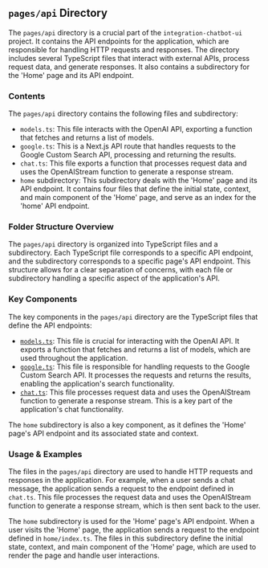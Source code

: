 
## `pages/api` Directory

The `pages/api` directory is a crucial part of the `integration-chatbot-ui` project. It contains the API endpoints for the application, which are responsible for handling HTTP requests and responses. The directory includes several TypeScript files that interact with external APIs, process request data, and generate responses. It also contains a subdirectory for the 'Home' page and its API endpoint.

### Contents

The `pages/api` directory contains the following files and subdirectory:

- `models.ts`: This file interacts with the OpenAI API, exporting a function that fetches and returns a list of models.
- `google.ts`: This is a Next.js API route that handles requests to the Google Custom Search API, processing and returning the results.
- `chat.ts`: This file exports a function that processes request data and uses the OpenAIStream function to generate a response stream.
- `home` subdirectory: This subdirectory deals with the 'Home' page and its API endpoint. It contains four files that define the initial state, context, and main component of the 'Home' page, and serve as an index for the 'home' API endpoint.

### Folder Structure Overview

The `pages/api` directory is organized into TypeScript files and a subdirectory. Each TypeScript file corresponds to a specific API endpoint, and the subdirectory corresponds to a specific page's API endpoint. This structure allows for a clear separation of concerns, with each file or subdirectory handling a specific aspect of the application's API.

### Key Components

The key components in the `pages/api` directory are the TypeScript files that define the API endpoints:

- [`models.ts`](./pages/api/models.ts): This file is crucial for interacting with the OpenAI API. It exports a function that fetches and returns a list of models, which are used throughout the application.
- [`google.ts`](./pages/api/google.ts): This file is responsible for handling requests to the Google Custom Search API. It processes the requests and returns the results, enabling the application's search functionality.
- [`chat.ts`](./pages/api/chat.ts): This file processes request data and uses the OpenAIStream function to generate a response stream. This is a key part of the application's chat functionality.

The `home` subdirectory is also a key component, as it defines the 'Home' page's API endpoint and its associated state and context.

### Usage & Examples

The files in the `pages/api` directory are used to handle HTTP requests and responses in the application. For example, when a user sends a chat message, the application sends a request to the endpoint defined in `chat.ts`. This file processes the request data and uses the OpenAIStream function to generate a response stream, which is then sent back to the user.

The `home` subdirectory is used for the 'Home' page's API endpoint. When a user visits the 'Home' page, the application sends a request to the endpoint defined in `home/index.ts`. The files in this subdirectory define the initial state, context, and main component of the 'Home' page, which are used to render the page and handle user interactions.
